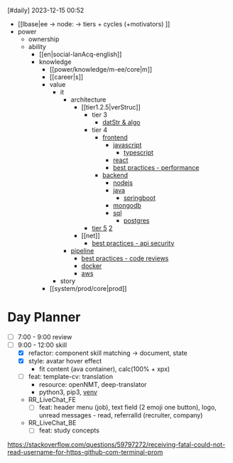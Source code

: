 
[#daily]
2023-12-15
00:52

- [[lbase|ee -> node: -> tiers + cycles (+motivators) ]]
- power
	- ownership
	- ability
		- [[en|social-lanAcq-english]]
		- knowledge
			- [[power/knowledge/m-ee/core|m]]
			- [[career|s]]
			- value
				- it
					- architecture
						- [[tier1.2.5|verStruc]]
							- tier 3
								- [datStr & algo](https://roadmap.sh/computer-science)
							- tier 4
								- [frontend](https://roadmap.sh/frontend)
									- [javascript](https://roadmap.sh/javascript)
										- [typescript](https://roadmap.sh/typescript)
									- [react](https://roadmap.sh/react)
									- [best practices - performance](https://roadmap.sh/best-practices/frontend-performance)
								- [backend](https://roadmap.sh/backend)
									- [nodejs](https://roadmap.sh/nodejs)
									- [java](https://roadmap.sh/java)
										- [springboot](https://roadmap.sh/spring-boot)
									- [mongodb](https://roadmap.sh/mongodb)
									- [sql](https://roadmap.sh/sql)
										- [postgres](https://roadmap.sh/postgresql-dba)
							- [tier 5](https://roadmap.sh/system-design) [2](https://roadmap.sh/software-design-architecture)
						- [[net]]
							- [best practices - api security](https://roadmap.sh/best-practices/api-security)
					- [pipeline](https://roadmap.sh/devops)
						- [best practices - code reviews](https://roadmap.sh/best-practices/code-review)
						- [docker](https://roadmap.sh/docker)
						- [aws](https://roadmap.sh/best-practices/aws)
				- story
			- [[system/prod/core|prod]]

# Day Planner
- [ ] 7:00 - 9:00 review
- [ ] 9:00 - 12:00 skill
	- [x] refactor: component skill matching -> document, state
	- [x] style: avatar hover effect
		- fit content (ava container), calc(100% + xpx)
	- [ ] feat: template-cv: translation
		- resource: openNMT, deep-translator
		- python3, pip3, [venv](https://packaging.python.org/en/latest/tutorials/installing-packages/)
	- RR_LiveChat_FE
		- [ ] feat: header menu (job), text field (2 emoji one button), logo, unread messages - read, referralId (recruiter, company)
	- RR_LiveChat_BE
		- [ ] feat: study concepts

https://stackoverflow.com/questions/59797272/receiving-fatal-could-not-read-username-for-https-github-com-terminal-prom